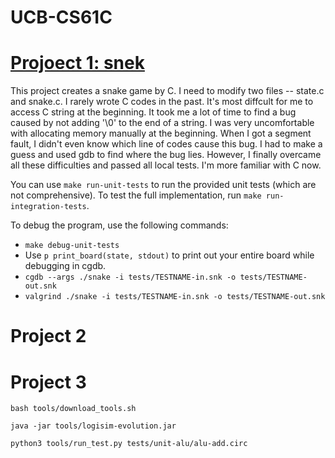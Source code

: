 # UCB-CS61C

# [Projoect 1: snek](https://web.archive.org/web/20240301065844/https://cs61c.org/sp24/projects/proj1/)

This project creates a snake game by C. I need to modify two files -- state.c and snake.c. I rarely wrote C codes in the past. It's most diffcult for me to access C string at the beginning. It took me a lot of time to find a bug caused by not adding '\0' to the end of a string. I was very uncomfortable with allocating memory manually at the beginning. When I got a segment fault, I didn't even know which line of codes cause this bug. I had to make a guess and used gdb to find where the bug lies. However, I finally overcame all these difficulties and passed all local tests. I'm more familiar with C now.

You can use `make run-unit-tests` to run the provided unit tests (which are not comprehensive). To test the full implementation, run `make run-integration-tests`.

To debug the program, use the following commands:
- `make debug-unit-tests`
- Use `p print_board(state, stdout)` to print out your entire board while debugging in cgdb.
- `cgdb --args ./snake -i tests/TESTNAME-in.snk -o tests/TESTNAME-out.snk`
- `valgrind ./snake -i tests/TESTNAME-in.snk -o tests/TESTNAME-out.snk`

# Project 2

# Project 3

```
bash tools/download_tools.sh

java -jar tools/logisim-evolution.jar

python3 tools/run_test.py tests/unit-alu/alu-add.circ

```